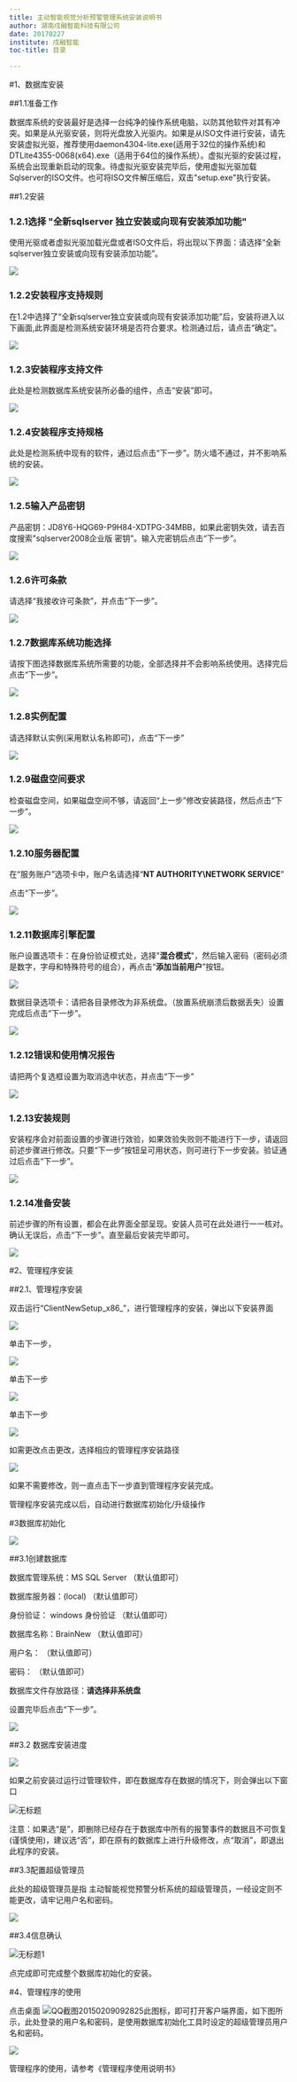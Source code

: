 ```yaml
---
title: 主动智能视觉分析预警管理系统安装说明书
author: 湖南戍融智能科技有限公司
date: 20170227
institute: 戍融智能
toc-title: 目录

---
```



#1、数据库安装

##1.1准备工作

数据库系统的安装最好是选择一台纯净的操作系统电脑，以防其他软件对其有冲突。如果是从光驱安装，则将光盘放入光驱内。如果是从ISO文件进行安装，请先安装虚拟光驱，推荐使用daemon4304-lite.exe(适用于32位的操作系统)和DTLite4355-0068(x64).exe（适用于64位的操作系统）。虚拟光驱的安装过程，系统会出现重新启动的现象。待虚拟光驱安装完毕后，使用虚拟光驱加载Sqlserver的ISO文件。也可将ISO文件解压缩后，双击"setup.exe"执行安装。

##1.2安装

### 1.2.1选择 "全新sqlserver 独立安装或向现有安装添加功能"

使用光驱或者虚拟光驱加载光盘或者ISO文件后，将出现以下界面：请选择“全新sqlserver独立安装或向现有安装添加功能”。

![](media/image3.png)

### 1.2.2安装程序支持规则

在1.2中选择了“全新sqlserver独立安装或向现有安装添加功能”后，安装将进入以下画面,此界面是检测系统安装环境是否符合要求。检测通过后，请点击“确定”。

![](media/image4.png)

### 1.2.3安装程序支持文件

此处是检测数据库系统安装所必备的组件，点击“安装”即可。

![](media/image5.png)

### 1.2.4安装程序支持规格

此处是检测系统中现有的软件，通过后点击“下一步”。防火墙不通过，并不影响系统的安装。

![](media/image6.png)

### 1.2.5输入产品密钥

产品密钥：JD8Y6-HQG69-P9H84-XDTPG-34MBB，如果此密钥失效，请去百度搜索"sqlserver2008企业版
密钥"。输入完密钥后点击“下一步”。

![](media/image7.png)

### 1.2.6许可条款

请选择“我接收许可条款”，并点击“下一步”。

![](media/image8.png)

### 1.2.7数据库系统功能选择

请按下图选择数据库系统所需要的功能，全部选择并不会影响系统使用。选择完后点击“下一步”。

![](media/image9.png)

### 1.2.8实例配置

请选择默认实例(采用默认名称即可)，点击“下一步”

![](media/image10.png)

### 1.2.9磁盘空间要求

检查磁盘空间，如果磁盘空间不够，请返回“上一步”修改安装路径，然后点击“下一步”。

![](media/image11.png)

### 1.2.10服务器配置

在“服务账户”选项卡中，账户名请选择“**NT AUTHORITY\\NETWORK SERVICE**”

点击“下一步”。

![](media/image12.png)

### 1.2.11数据库引擎配置

账户设置选项卡：在身份验证模式处，选择"**混合模式**"，然后输入密码（密码必须是数字，字母和特殊符号的组合），再点击“**添加当前用户**”按钮。

![](media/image13.png)

数据目录选项卡：请把各目录修改为非系统盘。（放置系统崩溃后数据丢失）设置完成后点击“下一步”。

![](media/image14.png)

### 1.2.12错误和使用情况报告

请把两个复选框设置为取消选中状态，并点击“下一步”

![](media/image15.png)

### 1.2.13安装规则

安装程序会对前面设置的步骤进行效验，如果效验失败则不能进行下一步，请返回前述步骤进行修改。只要“下一步”按钮呈可用状态，则可进行下一步安装。验证通过后点击“下一步”。

![](media/image16.png)

### 1.2.14准备安装

前述步骤的所有设置，都会在此界面全部呈现。安装人员可在此处进行一一核对。确认无误后，点击“下一步”。直至最后安装完毕即可。

![](media/image17.png)

#2、管理程序安装

##2.1、管理程序安装

双击运行“ClientNewSetup\_x86\_”，进行管理程序的安装，弹出以下安装界面

![](media/image18.png)

单击下一步，

![](media/image19.png)

单击下一步

![](media/image20.png)

单击下一步

![](media/image21.png)

如需更改点击更改，选择相应的管理程序安装路径

![](media/image22.png)

如果不需要修改，则一直点击下一步直到管理程序安装完成。

管理程序安装完成以后，自动进行数据库初始化/升级操作

#3数据库初始化

![](media/image23.png)

##3.1创建数据库

数据库管理系统：MS SQL Server （默认值即可）

数据库服务器：(local) （默认值即可）

身份验证： windows 身份验证 （默认值即可）

数据库名称：BrainNew （默认值即可）

用户名： （默认值即可）

密码： （默认值即可）

数据库文件存放路径：**请选择非系统盘**

设置完毕后点击“下一步”。

![](media/image24.png)

##3.2 数据库安装进度

![](media/image25.png)

如果之前安装过运行过管理软件，即在数据库存在数据的情况下，则会弹出以下窗口

![无标题](media/image26.jpeg)

注意：如果选“是”，即删除已经存在于数据库中所有的报警事件的数据且不可恢复(谨慎使用)，建议选“否”，即在原有的数据库上进行升级修改，点“取消”，即退出此程序的安装。

##3.3配置超级管理员

此处的超级管理员是指
主动智能视觉预警分析系统的超级管理员，一经设定则不能更改，请牢记用户名和密码。

![](media/image27.png)

##3.4信息确认

![无标题1](media/image28.jpeg)

点完成即可完成整个数据库初始化的安装。

#4、管理程序的使用

点击桌面
![QQ截图20150209092825](media/image29.jpeg)此图标，即可打开客户端界面，如下图所示，此处登录的用户名和密码，是使用数据库初始化工具时设定的超级管理员用户名和密码。

![](media/image30.png)

管理程序的使用，请参考《管理程序使用说明书》
